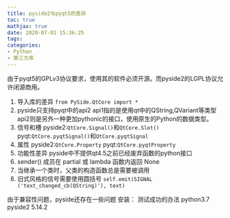 ```yaml
---
title: pyside2与pyqt5的差异
toc: true
mathjax: true
date: 2020-07-01 15:36:25
tags:
categories:
- Python
- 第三方库
---
```


由于pyqt5的GPLv3协议要求，使用其的软件必须开源。而pyside2的LGPL协议允许闭源商用。
<!--more-->
1. 导入库的差异
`from PySide.QtCore import *`
2. pyside只支持pyqt中的api2
api1指的是使用qt中的QString,QVariant等类型
api2则是另外一种更加pythonic的接口，使用原生的Python的数据类型。
3. 信号和槽
pyside2:`QtCore.Signal()`和`QtCore.Slot()`
pyqt:`QtCore.pyqtSignal()`和`QtCore.pyqtSignal`
4. 属性
pyside2:`QtCore.Property`
pyqt:`QtCore.pyqtProperty`
5. 功能性差异
pyside中不提供qt4.5之前已经废弃函数的python接口
6. sender() 成员在 partial 或 lambda 函数内返回 None
7. 当继承一个类时，父类的构造函数总是需要被调用
8. 旧式风格的信号需要使用圆括号
`self.emit(SIGNAL ('text_changed_cb(QString)'), text)`

由于兼容性问题，pyside还存在一些问题
安装：
测试成功的办法
python3.7
pyside2 5.14.2
